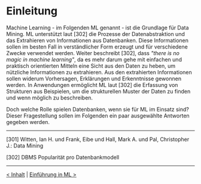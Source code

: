 # Einleitung

Machine Learning - im Folgenden ML genannt - ist die Grundlage für Data Mining. ML unterstützt laut [302] die Prozesse der Datenabstraktion und das Extrahieren von Informationen aus Datenbanken. Diese Informationen sollen im besten Fall in verständlicher Form erzeugt und für verschiedene Zwecke verwendet werden. Weiter beschreibt [302], dass _"there is no magic in machine learning"_, da es mehr darum gehe mit einfachen und praktisch orientierten Mitteln eine Sicht aus den Daten zu heben, um nützliche Informationen zu extrahieren. Aus den extrahierten Informationen sollen widerum Vorhersagen, Erklärungen und Erkenntnisse gewonnen werden. In Anwendungen ermöglicht ML laut [302] die Erfassung von Strukturen aus Beispielen, um die strukturellen Muster der Daten zu finden und wenn möglich zu beschreiben.

Doch welche Rolle spielen Datenbanken, wenn sie für ML im Einsatz sind? Dieser Fragestellung sollen im Folgenden ein paar ausgewählte Antworten gegeben werden.

---

[301] Witten, Ian H. und Frank, Eibe und Hall, Mark A. und Pal, Christopher J.: Data Mining

[302] DBMS Popularität pro Datenbankmodell

---

[< Inhalt](02_toc.md) | [Einführung in ML >](04_ml.md)
